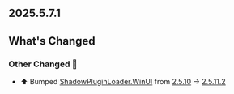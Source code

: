 ## 2025.5.7.1

## What's Changed

### Other Changed 🔧

* ⬆️ Bumped [ShadowPluginLoader.WinUI](https://github.com/kitUIN/ShadowPluginLoader.WinUI) from [2.5.10](https://github.com/kitUIN/ShadowPluginLoader.WinUI/releases/tag/2.5.10) → [2.5.11.2](https://github.com/kitUIN/ShadowPluginLoader.WinUI/releases/tag/2.5.11.2)

